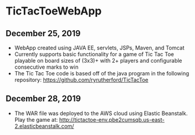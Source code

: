 # TicTacToeWebApp
## December 25, 2019
- WebApp created using JAVA EE, servlets, JSPs, Maven, and Tomcat 
- Currently supports basic functionality for a game of Tic Tac Toe playable on board sizes of (3x3)+ with 2+ players and configurable consecutive marks to win
- The Tic Tac Toe code is based off of the java program in the following repository: https://github.com/ryrutherford/TicTacToe
## December 28, 2019
- The WAR file was deployed to the AWS cloud using Elastic Beanstalk. Play the game at: http://tictactoe-env.pbe2cumsqb.us-east-2.elasticbeanstalk.com/
